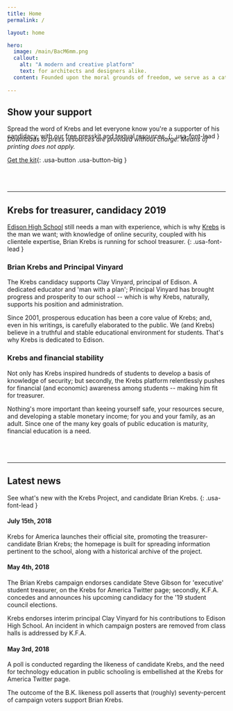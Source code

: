 ```yaml
---
title: Home
permalink: /

layout: home

hero:
  image: /main/BacM6mm.png
  callout:
    alt: "A modern and creative platform"
    text: for architects and designers alike.
  content: Founded upon the moral grounds of freedom, we serve as a catalyst for architecture; and allow our members to function with minimal governance.
  
---
```


## Show your support
Spread the word of Krebs and let everyone know you're a supporter of his candidacy; with our free presskit and textual resources.
{: .usa-font-lead }

<h6 style="margin-top:-1.5rem; margin-bottom: 0; text-transform: none;">Downloads to press resources are provided without charge. Means of printing does not apply.</h6>

[Get the kit](#){: .usa-button .usa-button-big }

<hr style="margin-top: 4rem;">

## Krebs for treasurer, candidacy 2019

[Edison High School](http://edison.tulsa.schooldesk.net/) still needs a man with experience, which is why [Krebs](https://krebsonsecurity.com/about/) is the man we want; with knowledge of online security, coupled with his clientele expertise, Brian Krebs is running for school treasurer.
{: .usa-font-lead }

### Brian Krebs and Principal Vinyard
The Krebs candidacy supports Clay Vinyard, principal of Edison. A dedicated educator and 'man with a plan'; Principal Vinyard has brought progress and prosperity to our school -- which is why Krebs, naturally, supports his position and administration.

Since 2001, prosperous education has been a core value of Krebs; and, even in his writings, is carefully elaborated to the public. We (and Krebs) believe in a truthful and stable educational environment for students. That's why Krebs is dedicated to Edison.

### Krebs and financial stability
Not only has Krebs inspired hundreds of students to develop a basis of knowledge of security; but secondly, the Krebs platform relentlessly pushes for financial (and economic) awareness among students -- making him fit for treasurer.

Nothing's more important than keeing yourself safe, your resources secure, and developing a stable monetary income; for you and your family, as an adult. Since one of the many key goals of public education is maturity, financial education is a need.

<hr style="margin-top: 4rem;">

## Latest news
See what's new with the Krebs Project, and candidate Brian Krebs.
{: .usa-font-lead }

#### July 15th, 2018
Krebs for America launches their official site, promoting the treasurer-candidate Brian Krebs; the homepage is built for spreading information pertinent to the school, along with a historical archive of the project.

#### May 4th, 2018
The Brian Krebs campaign endorses candidate Steve Gibson for 'executive' student treasurer, on the Krebs for America Twitter page; secondly, K.F.A. concedes and announces his upcoming candidacy for the '19 student council elections.

Krebs endorses interim principal Clay Vinyard for his contributions to Edison High School. An incident in which campaign posters are removed from class halls is addressed by K.F.A.

#### May 3rd, 2018
A poll is conducted regarding the likeness of candidate Krebs, and the need for technology education in public schooling is embellished at the Krebs for America Twitter page.

The outcome of the B.K. likeness poll asserts that (roughly) seventy-percent of campaign voters support Brian Krebs.
